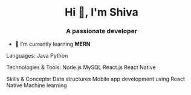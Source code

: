 
<h1 align="center">Hi 👋, I'm  Shiva</h1>

<h3 align="center">A passionate developer</h3>


- 🌱 I’m currently learning **MERN**

Languages:
Java
Python

Technologies & Tools:
Node.js 
MySQL
React.js 
React Native 

Skills & Concepts:
Data structures 
Mobile app development using React Native 
Machine learning 


